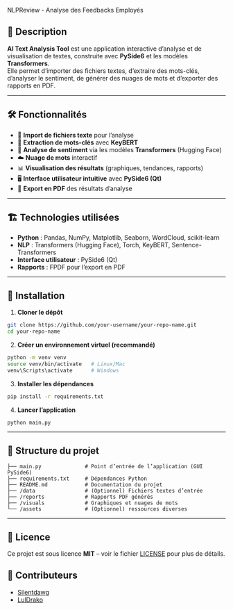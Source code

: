 NLPReview - Analyse des Feedbacks Employés
## 📌 Description  
**AI Text Analysis Tool** est une application interactive d’analyse et de visualisation de textes, construite avec **PySide6** et les modèles **Transformers**.  
Elle permet d’importer des fichiers textes, d’extraire des mots-clés, d’analyser le sentiment, de générer des nuages de mots et d’exporter des rapports en PDF.  

---

## 🛠 Fonctionnalités  
- 📂 **Import de fichiers texte** pour l’analyse  
- 🔑 **Extraction de mots-clés** avec **KeyBERT**  
- 💬 **Analyse de sentiment** via les modèles **Transformers** (Hugging Face)  
- ☁️ **Nuage de mots** interactif  
- 📊 **Visualisation des résultats** (graphiques, tendances, rapports)  
- 🖥 **Interface utilisateur intuitive** avec **PySide6 (Qt)**  
- 📑 **Export en PDF** des résultats d’analyse  

---

## 🏗 Technologies utilisées  
- **Python** : Pandas, NumPy, Matplotlib, Seaborn, WordCloud, scikit-learn  
- **NLP** : Transformers (Hugging Face), Torch, KeyBERT, Sentence-Transformers  
- **Interface utilisateur** : PySide6 (Qt)  
- **Rapports** : FPDF pour l’export en PDF  

---

## 🚀 Installation  

1. **Cloner le dépôt**  
```bash
git clone https://github.com/your-username/your-repo-name.git
cd your-repo-name
```

2. **Créer un environnement virtuel (recommandé)**  
```bash
python -m venv venv
source venv/bin/activate   # Linux/Mac
venv\Scripts\activate      # Windows
```

3. **Installer les dépendances**  
```bash
pip install -r requirements.txt
```

4. **Lancer l’application**  
```bash
python main.py
```

---

## 📂 Structure du projet  

```
├── main.py              # Point d’entrée de l’application (GUI PySide6)
├── requirements.txt     # Dépendances Python
├── README.md            # Documentation du projet
├── /data                # (Optionnel) Fichiers textes d’entrée
├── /reports             # Rapports PDF générés
├── /visuals             # Graphiques et nuages de mots
└── /assets              # (Optionnel) ressources diverses
```

---

## 📜 Licence  
Ce projet est sous licence **MIT** – voir le fichier [LICENSE](LICENSE) pour plus de détails.  

## 👥 Contributeurs
- [Silentdawg](https://github.com/Silentdawg)
- [LulDrako](https://github.com/LulDrako)
